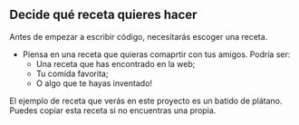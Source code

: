 ## Decide qué receta quieres hacer

Antes de empezar a escribir código, necesitarás escoger una receta.

+ Piensa en una receta que quieras comaprtir con tus amigos. Podría ser: 
    + Una receta que has encontrado en la web;
    + Tu comida favorita;
    + O algo que te hayas inventado!

El ejemplo de receta que verás en este proyecto es un batido de plátano. Puedes copiar esta receta si no encuentras una propia.